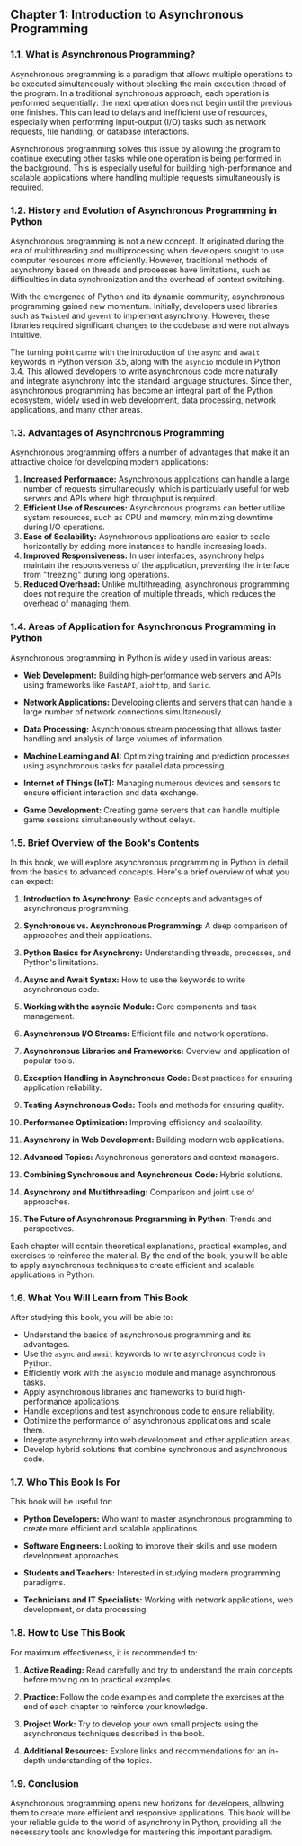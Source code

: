 ## **Chapter 1: Introduction to Asynchronous Programming**

### **1.1. What is Asynchronous Programming?**

Asynchronous programming is a paradigm that allows multiple operations to be executed simultaneously without blocking the main execution thread of the program. In a traditional synchronous approach, each operation is performed sequentially: the next operation does not begin until the previous one finishes. This can lead to delays and inefficient use of resources, especially when performing input-output (I/O) tasks such as network requests, file handling, or database interactions.

Asynchronous programming solves this issue by allowing the program to continue executing other tasks while one operation is being performed in the background. This is especially useful for building high-performance and scalable applications where handling multiple requests simultaneously is required.

### **1.2. History and Evolution of Asynchronous Programming in Python**

Asynchronous programming is not a new concept. It originated during the era of multithreading and multiprocessing when developers sought to use computer resources more efficiently. However, traditional methods of asynchrony based on threads and processes have limitations, such as difficulties in data synchronization and the overhead of context switching.

With the emergence of Python and its dynamic community, asynchronous programming gained new momentum. Initially, developers used libraries such as `Twisted` and `gevent` to implement asynchrony. However, these libraries required significant changes to the codebase and were not always intuitive.

The turning point came with the introduction of the `async` and `await` keywords in Python version 3.5, along with the `asyncio` module in Python 3.4. This allowed developers to write asynchronous code more naturally and integrate asynchrony into the standard language structures. Since then, asynchronous programming has become an integral part of the Python ecosystem, widely used in web development, data processing, network applications, and many other areas.

### **1.3. Advantages of Asynchronous Programming**

Asynchronous programming offers a number of advantages that make it an attractive choice for developing modern applications:

1. **Increased Performance:** Asynchronous applications can handle a large number of requests simultaneously, which is particularly useful for web servers and APIs where high throughput is required.
2. **Efficient Use of Resources:** Asynchronous programs can better utilize system resources, such as CPU and memory, minimizing downtime during I/O operations.
3. **Ease of Scalability:** Asynchronous applications are easier to scale horizontally by adding more instances to handle increasing loads.
4. **Improved Responsiveness:** In user interfaces, asynchrony helps maintain the responsiveness of the application, preventing the interface from "freezing" during long operations.
5. **Reduced Overhead:** Unlike multithreading, asynchronous programming does not require the creation of multiple threads, which reduces the overhead of managing them.

### **1.4. Areas of Application for Asynchronous Programming in Python**

Asynchronous programming in Python is widely used in various areas:

- **Web Development:** Building high-performance web servers and APIs using frameworks like `FastAPI`, `aiohttp`, and `Sanic`.
  
- **Network Applications:** Developing clients and servers that can handle a large number of network connections simultaneously.
  
- **Data Processing:** Asynchronous stream processing that allows faster handling and analysis of large volumes of information.
  
- **Machine Learning and AI:** Optimizing training and prediction processes using asynchronous tasks for parallel data processing.
  
- **Internet of Things (IoT):** Managing numerous devices and sensors to ensure efficient interaction and data exchange.
  
- **Game Development:** Creating game servers that can handle multiple game sessions simultaneously without delays.

### **1.5. Brief Overview of the Book's Contents**

In this book, we will explore asynchronous programming in Python in detail, from the basics to advanced concepts. Here's a brief overview of what you can expect:

1. **Introduction to Asynchrony:** Basic concepts and advantages of asynchronous programming.
   
2. **Synchronous vs. Asynchronous Programming:** A deep comparison of approaches and their applications.
   
3. **Python Basics for Asynchrony:** Understanding threads, processes, and Python's limitations.
   
4. **Async and Await Syntax:** How to use the keywords to write asynchronous code.
   
5. **Working with the asyncio Module:** Core components and task management.
   
6. **Asynchronous I/O Streams:** Efficient file and network operations.
   
7. **Asynchronous Libraries and Frameworks:** Overview and application of popular tools.
   
8. **Exception Handling in Asynchronous Code:** Best practices for ensuring application reliability.
   
9. **Testing Asynchronous Code:** Tools and methods for ensuring quality.
   
10. **Performance Optimization:** Improving efficiency and scalability.
    
11. **Asynchrony in Web Development:** Building modern web applications.
    
12. **Advanced Topics:** Asynchronous generators and context managers.
    
13. **Combining Synchronous and Asynchronous Code:** Hybrid solutions.
    
14. **Asynchrony and Multithreading:** Comparison and joint use of approaches.
    
15. **The Future of Asynchronous Programming in Python:** Trends and perspectives.

Each chapter will contain theoretical explanations, practical examples, and exercises to reinforce the material. By the end of the book, you will be able to apply asynchronous techniques to create efficient and scalable applications in Python.

### **1.6. What You Will Learn from This Book**

After studying this book, you will be able to:

- Understand the basics of asynchronous programming and its advantages.
- Use the `async` and `await` keywords to write asynchronous code in Python.
- Efficiently work with the `asyncio` module and manage asynchronous tasks.
- Apply asynchronous libraries and frameworks to build high-performance applications.
- Handle exceptions and test asynchronous code to ensure reliability.
- Optimize the performance of asynchronous applications and scale them.
- Integrate asynchrony into web development and other application areas.
- Develop hybrid solutions that combine synchronous and asynchronous code.

### **1.7. Who This Book Is For**

This book will be useful for:

- **Python Developers:** Who want to master asynchronous programming to create more efficient and scalable applications.
  
- **Software Engineers:** Looking to improve their skills and use modern development approaches.
  
- **Students and Teachers:** Interested in studying modern programming paradigms.
  
- **Technicians and IT Specialists:** Working with network applications, web development, or data processing.

### **1.8. How to Use This Book**

For maximum effectiveness, it is recommended to:

1. **Active Reading:** Read carefully and try to understand the main concepts before moving on to practical examples.
   
2. **Practice:** Follow the code examples and complete the exercises at the end of each chapter to reinforce your knowledge.
   
3. **Project Work:** Try to develop your own small projects using the asynchronous techniques described in the book.
   
4. **Additional Resources:** Explore links and recommendations for an in-depth understanding of the topics.

### **1.9. Conclusion**

Asynchronous programming opens new horizons for developers, allowing them to create more efficient and responsive applications. This book will be your reliable guide to the world of asynchrony in Python, providing all the necessary tools and knowledge for mastering this important paradigm.